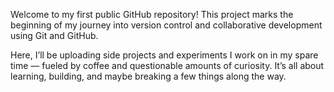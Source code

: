 Welcome to my first public GitHub repository!
This project marks the beginning of my journey into version control and collaborative development using Git and GitHub.

Here, I’ll be uploading side projects and experiments I work on in my spare time — fueled by coffee and questionable amounts of curiosity.
It’s all about learning, building, and maybe breaking a few things along the way.
